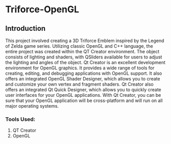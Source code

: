 # Triforce-OpenGL

## Introduction
This project involved creating a 3D Triforce Emblem inspired by the Legend of Zelda game series. Utilizing classic OpenGL and C++ language, the entire project was created within the QT Creator environment. The object consists of lighting and shaders, with QSliders available for users to adjust the lighting and angles of the object. Qt Creator is an excellent development environment for OpenGL graphics. It provides a wide range of tools for creating, editing, and debugging applications with OpenGL support. It also offers an integrated OpenGL Shader Designer, which allows you to create and customize your own vertex and fragment shaders. Qt Creator also offers an integrated Qt Quick Designer, which allows you to quickly create user interfaces for your OpenGL applications. With Qt Creator, you can be sure that your OpenGL application will be cross-platform and will run on all major operating systems.

### Tools Used:
1. QT Creator
2. OpenGL
